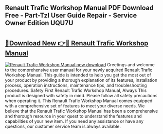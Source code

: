 ## Renault Trafic Workshop Manual PDF Download Free - Part-Tzl User Guide Repair - Service Owner Edition UQU7U

# <h2><a href="http://cf1213.oget.top/?id=Renault+Trafic+Workshop+Manual">🔗Download New 👉🔴 Renault Trafic Workshop Manual</a></h2>

[![Renault Trafic Workshop Manual new download](https://i.imgur.com/5g1atiW.png)](http://cf1213.oget.top/?id=Renault+Trafic+Workshop+Manual)
Greetings and welcome to the comprehensive user manual for your newly acquired Renault Trafic Workshop Manual. This guide is intended to help you get the most out of your product by providing a thorough explanation of its features, installation process, operation instructions, maintenance tips, and troubleshooting procedures. Safety First Renault Trafic Workshop Manual, Always This product is designed with safety in mind. Please follow all safety precautions when operating it. This Renault Trafic Workshop Manual comes equipped with a comprehensive set of features to meet your diverse needs. We believe that the Renault Trafic Workshop Manual has been a comprehensive and thorough resource in your quest to understand the features and capabilities of your new item. If you need any assistance or have any questions, our customer service team is always available.

